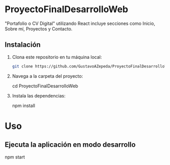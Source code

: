 # ProyectoFinalDesarrolloWeb

"Portafolio o CV Digital" utilizando React incluye secciones como Inicio, Sobre mí, Proyectos y Contacto.

## Instalación

1. Clona este repositorio en tu máquina local:

   ```bash
   git clone https://github.com/GustavoAZepeda/ProyectoFinalDesarrolloWeb.git


2. Navega a la carpeta del proyecto:

    cd ProyectoFinalDesarrolloWeb

3. Instala las dependencias:

    npm install

# Uso

## Ejecuta la aplicación en modo desarrollo

npm start
